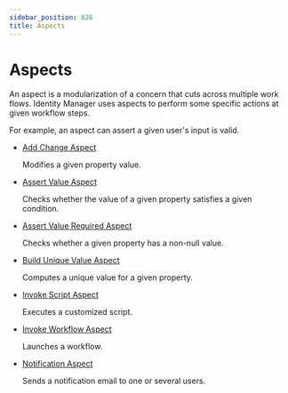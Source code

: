 ```yaml
---
sidebar_position: 826
title: Aspects
---
```


# Aspects

An aspect is a modularization of a concern that cuts across multiple work flows. Identity Manager uses aspects to perform some specific actions at given workflow steps.

For example, an aspect can assert a given user's input is valid.

* [Add Change Aspect](addchangeaspect/index "Add Change Aspect")

  Modifies a given property value.
* [Assert Value Aspect](assertvalueaspect/index)

  Checks whether the value of a given property satisfies a given condition.
* [Assert Value Required Aspect](assertvaluerequiredaspect/index "Assert Value Required Aspect")

  Checks whether a given property has a non-null value.
* [Build Unique Value Aspect](builduniquevalueaspect/index "Build Unique Value Aspect")

  Computes a unique value for a given property.
* [Invoke Script Aspect](invokescriptaspect/index "Invoke Script Aspect")

  Executes a customized script.
* [Invoke Workflow Aspect](invokeworkflowaspect/index "Invoke Workflow Aspect")

  Launches a workflow.
* [Notification Aspect](notificationaspect/index "Notification Aspect")

  Sends a notification email to one or several users.